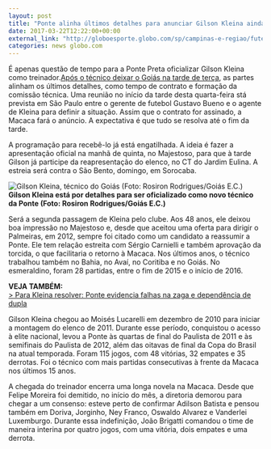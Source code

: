 ```yaml
---
layout: post
title: "Ponte alinha últimos detalhes para anunciar Gilson Kleina ainda nesta 4ª"
date: 2017-03-22T12:22:00+00:00
external_link: "http://globoesporte.globo.com/sp/campinas-e-regiao/futebol/times/ponte-preta/noticia/2017/03/ponte-alinha-ultimos-detalhes-para-anunciar-gilson-kleina-ainda-nesta-4.html"
categories: news globo.com
---
```

É apenas questão de tempo para a Ponte Preta oficializar Gilson Kleina como treinador.[Após o técnico deixar o Goiás na tarde de terça](http://globoesporte.globo.com/sp/campinas-e-regiao/futebol/noticia/2017/03/ponte-aguarda-liberacao-do-goias-para-anunciar-volta-de-gilson-kleina.html), as partes alinham os últimos detalhes, como tempo de contrato e formação da comissão técnica.&nbsp;Uma reunião no início da tarde desta quarta-feira stá prevista em São Paulo entre o gerente de futebol Gustavo Bueno e o agente de Kleina para definir a situação. Assim que o contrato for assinado, a Macaca fará o anúncio. A expectativa é que tudo se resolva até o fim da tarde.

A programação para recebê-lo já está engatilhada. A ideia é fazer a apresentação oficial na manhã de quinta, no Majestoso, para que à tarde Gilson já participe da reapresentação do elenco, no CT do Jardim Eulina. A estreia será contra o São Bento, domingo, em Sorocaba.&nbsp;

 ![Gilson Kleina, técnico do Goiás (Foto: Rosiron Rodrigues/Goiás E.C.)](http://s2.glbimg.com/Pqv3im4jj103aSyQpo8i2_13yxY=/0x15:999x537/690x360/s.glbimg.com/es/ge/f/original/2016/09/05/img_4641.jpg "Gilson Kleina, técnico do Goiás (Foto: Rosiron Rodrigues/Goiás E.C.)")**Gilson Kleina está por detalhes para ser oficializado como novo técnico da Ponte (Foto: Rosiron Rodrigues/Goiás E.C.)**

Será a segunda passagem de Kleina pelo clube. Aos 48 anos, ele deixou boa impressão no Majestoso e, desde que aceitou uma oferta para dirigir o Palmeiras, em 2012, sempre foi citado como um candidato a reassumir a Ponte. Ele tem relação estreita com Sérgio Carnielli e também aprovação da torcida, o que facilitaria o retorno à Macaca. Nos últimos anos, o técnico trabalhou também no Bahia, no Avaí, no Coritiba e no Goiás. No esmeraldino, foram 28 partidas, entre o fim de 2015 e o início de 2016.

**VEJA TAMBÉM:**  
[\>&nbsp;Para Kleina resolver: Ponte evidencia falhas na zaga e dependência de dupla](http://globoesporte.globo.com/sp/campinas-e-regiao/futebol/times/ponte-preta/noticia/2017/03/para-kleina-resolver-ponte-evidencia-falhas-na-zaga-e-dependencia-de-dupla.html)

Gilson Kleina chegou ao Moisés Lucarelli em dezembro de 2010 para iniciar a montagem do elenco de 2011. Durante esse período, conquistou o acesso à elite nacional, levou a Ponte às quartas de final do Paulista de 2011 e às semifinais do Paulista de 2012, além das oitavas de final da Copa do Brasil na atual temporada. Foram 115 jogos, com 48 vitórias, 32 empates e 35 derrotas. Foi o técnico com mais partidas consecutivas à frente da Macaca nos últimos 15 anos.

A chegada do treinador encerra uma longa novela na Macaca. Desde que Felipe Moreira foi demitido, no início do mês, a diretoria demorou para chegar a um consenso: esteve perto de confirmar Adilson Batista e pensou também em Doriva, Jorginho, Ney Franco, Oswaldo Alvarez e Vanderlei Luxemburgo. Durante essa indefinição, João Brigatti comandou o time de maneira interina por quatro jogos, com uma vitória, dois empates e uma derrota.&nbsp;

